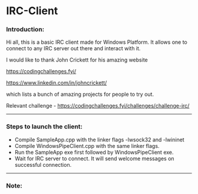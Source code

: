 # IRC-Client

### Introduction:
Hi all, this is a basic IRC client made for Windows Platform. It allows one to
connect to any IRC server out there and interact with it. 

I would like to thank John Crickett for his amazing website

https://codingchallenges.fyi/

https://www.linkedin.com/in/johncrickett/

which lists a bunch of amazing projects for people to try out.

Relevant challenge - https://codingchallenges.fyi/challenges/challenge-irc/


---


### Steps to launch the client:
- Compile SampleApp.cpp with the linker flags -lwsock32 and -lwininet 
- Compile WindowsPipeClient.cpp with the same linker flags.
- Run the SampleApp exe first followed by WindowsPipeClient exe.
- Wait for IRC server to connect. It will send welcome messages on successful connection.


---

### Note:

